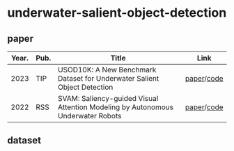 # underwater-salient-object-detection

## paper

| Year. | Pub. | Title | Link | 
| --- | --- | --- | --- |  
| 2023 | TIP | USOD10K: A New Benchmark Dataset for Underwater Salient Object Detection | [paper](URL "[title](https://ieeexplore.ieee.org/document/10102831)")/[code](URL "[title](https://github.com/LinHong-HIT/USOD10K)") |  
| 2022 | RSS | SVAM: Saliency-guided Visual Attention Modeling by Autonomous Underwater Robots | [paper](URL "[title](http://www.roboticsproceedings.org/rss18/p048.pdf)")/[code](URL "[title]([https://github.com/LinHong-HIT/USOD10K](https://github.com/xahidbuffon/SVAM-Net)https://github.com/xahidbuffon/SVAM-Net)") |  

## dataset
